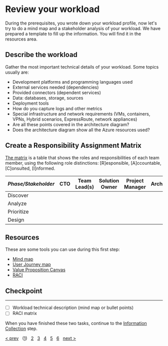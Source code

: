 # Review your workload

During the prerequisites, you wrote down your workload profile, now let's try to
do a mind map and a stakeholder analysis of your workload. We have prepared a
template to fill up the information. You will find it in the resources area.

## Describe the workload

Gather the most important technical details of your workload. Some topics
usually are:

* Development platforms and programming languages used
* External services needed (dependencies)
* Provided connectors (dependent services)
* Data: databases, storage, sources
* Deployment tools
* How do you capture logs and other metrics
* Special infrastructure and network requirements (VMs, containers, VPNs, Hybrid
scenarios, ExpressRoute, network appliances)
* Are all these points covered in the architecture diagram?
* Does the architecture diagram show all the Azure resources used?

## Create a Responsibility Assignment Matrix

[The matrix][raci] is a table that shows the roles and responsibilities of each
team member, using the following role distinctions: \[R\]esponsible,
\[A\]ccountable, \[C\]onsulted, \[I\]nformed.

| *Phase/Stakeholder* | **CTO** | **Team Lead(s)** | **Solution Owner** | **Project Manager** |**Architect** | **...** |
|---|---|---|---|---|---|---|
| Discover |
| Analyze |
| Prioritize |
| Design |

## Resources

These are some tools you can use during this first step:

* [Mind map][mindmap]
* [User Journey map][userjourney]
* [Value Proposition Canvas][vpcanvas]
* [RACI][raci]

## Checkpoint

---

* [ ] Workload technical description (mind map or bullet points)
* [ ] RACI matrix

When you have finished these two tasks, continue to the
[Information Collection][2] step.

[&lt; prev][prev] &nbsp; ([1][1]) &nbsp; [2][2] &nbsp; [3][3] &nbsp;
[4][4] &nbsp; [5][5] &nbsp; [6][6] &nbsp; [next &gt;][next]

[prev]: ../README.md
[next]: 02.Collection.md

[1]: 01.Workload.md
[2]: 02.Collection.md
[3]: 03.A.CostOptimization.md
[3.B]: 03.B.Security.md
[3.C]: 03.C.Reliability.md
[3.D]: 03.D.Performance.md
[3.E]: 03.E.Operations.md
[4]: 04.Prioritize.md
[5]: 05.Roadmap
[6]: 06.Finalize.md

[mindmap]: https://en.wikipedia.org/wiki/Mind_map
[userjourney]: https://en.wikipedia.org/wiki/User_journey
[vpcanvas]: https://businessmodelanalyst.com/value-proposition-canvas
[raci]: https://en.wikipedia.org/wiki/Responsibility_assignment_matrix
